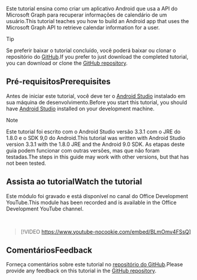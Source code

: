 <!-- markdownlint-disable MD002 MD041 -->

<span data-ttu-id="836a1-101">Este tutorial ensina como criar um aplicativo Android que usa a API do Microsoft Graph para recuperar informações de calendário de um usuário.</span><span class="sxs-lookup"><span data-stu-id="836a1-101">This tutorial teaches you how to build an Android app that uses the Microsoft Graph API to retrieve calendar information for a user.</span></span>

> [!TIP]
> <span data-ttu-id="836a1-102">Se preferir baixar o tutorial concluído, você poderá baixar ou clonar o repositório do [GitHub](https://github.com/microsoftgraph/msgraph-training-android).</span><span class="sxs-lookup"><span data-stu-id="836a1-102">If you prefer to just download the completed tutorial, you can download or clone the [GitHub repository](https://github.com/microsoftgraph/msgraph-training-android).</span></span>

## <a name="prerequisites"></a><span data-ttu-id="836a1-103">Pré-requisitos</span><span class="sxs-lookup"><span data-stu-id="836a1-103">Prerequisites</span></span>

<span data-ttu-id="836a1-104">Antes de iniciar este tutorial, você deve ter o [Android Studio](https://developer.android.com/studio/) instalado em sua máquina de desenvolvimento.</span><span class="sxs-lookup"><span data-stu-id="836a1-104">Before you start this tutorial, you should have [Android Studio](https://developer.android.com/studio/) installed on your development machine.</span></span>

> [!NOTE]
> <span data-ttu-id="836a1-105">Este tutorial foi escrito com o Android Studio versão 3.3.1 com o JRE do 1.8.0 e o SDK 9,0 do Android.</span><span class="sxs-lookup"><span data-stu-id="836a1-105">This tutorial was written with Android Studio version 3.3.1 with the 1.8.0 JRE and the Android 9.0 SDK.</span></span> <span data-ttu-id="836a1-106">As etapas deste guia podem funcionar com outras versões, mas que não foram testadas.</span><span class="sxs-lookup"><span data-stu-id="836a1-106">The steps in this guide may work with other versions, but that has not been tested.</span></span>

## <a name="watch-the-tutorial"></a><span data-ttu-id="836a1-107">Assista ao tutorial</span><span class="sxs-lookup"><span data-stu-id="836a1-107">Watch the tutorial</span></span>

<span data-ttu-id="836a1-108">Este módulo foi gravado e está disponível no canal do Office Development YouTube.</span><span class="sxs-lookup"><span data-stu-id="836a1-108">This module has been recorded and is available in the Office Development YouTube channel.</span></span>

<!-- markdownlint-disable MD033 MD034 -->
<br/>

> [!VIDEO https://www.youtube-nocookie.com/embed/BLmOmv4FSsQ]
<!-- markdownlint-enable MD033 MD034 -->

## <a name="feedback"></a><span data-ttu-id="836a1-109">Comentários</span><span class="sxs-lookup"><span data-stu-id="836a1-109">Feedback</span></span>

<span data-ttu-id="836a1-110">Forneça comentários sobre este tutorial no [repositório do GitHub](https://github.com/microsoftgraph/msgraph-training-android).</span><span class="sxs-lookup"><span data-stu-id="836a1-110">Please provide any feedback on this tutorial in the [GitHub repository](https://github.com/microsoftgraph/msgraph-training-android).</span></span>
